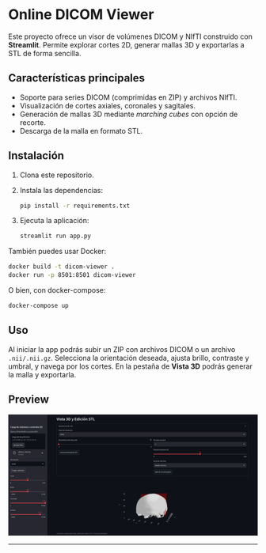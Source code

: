 # Online DICOM Viewer

Este proyecto ofrece un visor de volúmenes DICOM y NIfTI construido con **Streamlit**. Permite explorar cortes 2D, generar mallas 3D y exportarlas a STL de forma sencilla.

## Características principales

- Soporte para series DICOM (comprimidas en ZIP) y archivos NIfTI.
- Visualización de cortes axiales, coronales y sagitales.
- Generación de mallas 3D mediante *marching cubes* con opción de recorte.
- Descarga de la malla en formato STL.

## Instalación

1. Clona este repositorio.
2. Instala las dependencias:

   ```bash
   pip install -r requirements.txt
   ```

3. Ejecuta la aplicación:

   ```bash
   streamlit run app.py
   ```

También puedes usar Docker:

```bash
docker build -t dicom-viewer .
docker run -p 8501:8501 dicom-viewer
```

O bien, con docker-compose:

```bash
docker-compose up
```

## Uso

Al iniciar la app podrás subir un ZIP con archivos DICOM o un archivo `.nii/.nii.gz`. Selecciona la orientación deseada, ajusta brillo, contraste y umbral, y navega por los cortes. En la pestaña de **Vista 3D** podrás generar la malla y exportarla.

## Preview

![Preview](extras/preview.png)

---
